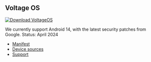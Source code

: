 Voltage OS
---------------

[![Download VoltageOS](https://img.shields.io/badge/-Download-green)](https://sourceforge.net/projects/voltage-os/files)


We currently support Android 14, with the latest security patches from Google. Status: April 2024

- [Manifest](https://github.com/VoltageOS/manifest)
- [Device sources](https://github.com/VoltageOS-Devices)
- [Support](https://t.me/VoltageOS)
